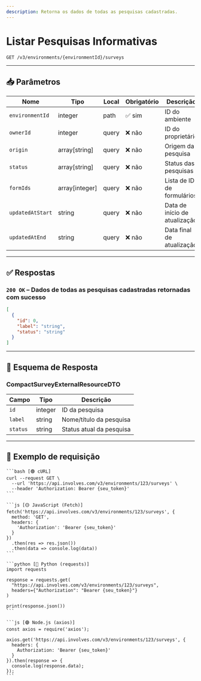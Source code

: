 ```yaml
---
description: Retorna os dados de todas as pesquisas cadastradas.
---
```


# Listar Pesquisas Informativas

`GET /v3/environments/{environmentId}/surveys`

***

## 📥 Parâmetros

| Nome             | Tipo            | Local | Obrigatório | Descrição                     |
| ---------------- | --------------- | ----- | ----------- | ----------------------------- |
| `environmentId`  | integer         | path  | ✅ sim       | ID do ambiente                |
| `ownerId`        | integer         | query | ❌ não       | ID do proprietário            |
| `origin`         | array\[string]  | query | ❌ não       | Origem da pesquisa            |
| `status`         | array\[string]  | query | ❌ não       | Status das pesquisas          |
| `formIds`        | array\[integer] | query | ❌ não       | Lista de IDs de formulários   |
| `updatedAtStart` | string          | query | ❌ não       | Data de início de atualização |
| `updatedAtEnd`   | string          | query | ❌ não       | Data final de atualização     |

***

## ✅ Respostas

### `200 OK` – Dados de todas as pesquisas cadastradas retornadas com sucesso

```json
[
  {
    "id": 0,
    "label": "string",
    "status": "string"
  }
]
```

***

## 🧬 Esquema de Resposta

### CompactSurveyExternalResourceDTO

| Campo    | Tipo    | Descrição                |
| -------- | ------- | ------------------------ |
| `id`     | integer | ID da pesquisa           |
| `label`  | string  | Nome/título da pesquisa  |
| `status` | string  | Status atual da pesquisa |

***

## 📘 Exemplo de requisição

````tabs
```bash [🟢 cURL]
curl --request GET \
  --url 'https://api.involves.com/v3/environments/123/surveys' \
  --header 'Authorization: Bearer {seu_token}'
```

```js [🟡 JavaScript (Fetch)]
fetch('https://api.involves.com/v3/environments/123/surveys', {
  method: 'GET',
  headers: {
    'Authorization': 'Bearer {seu_token}'
  }
})
  .then(res => res.json())
  .then(data => console.log(data))
```

```python [🔵 Python (requests)]
import requests

response = requests.get(
  "https://api.involves.com/v3/environments/123/surveys",
  headers={"Authorization": "Bearer {seu_token}"}
)

print(response.json())
```

```js [🟣 Node.js (axios)]
const axios = require('axios');

axios.get('https://api.involves.com/v3/environments/123/surveys', {
  headers: {
    Authorization: 'Bearer {seu_token}'
  }
}).then(response => {
  console.log(response.data);
});
```
````
